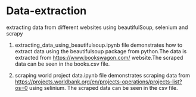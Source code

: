 # Data-extraction
extracting data from different websites using beautifulSoup, selenium and scrapy

1. extracting_data_using_beautifulsoup.ipynb file demonstrates how to extract data using the beautifulsoup package from python.The data is extracted from https://www.bookswagon.com/ website.The scraped data can be seen in the books.csv file.

2. scraping world project data.ipynb file demonstrates scraping data from https://projects.worldbank.org/en/projects-operations/projects-list?os=0 using selinium. The scraped data can be seen in the csv file.

